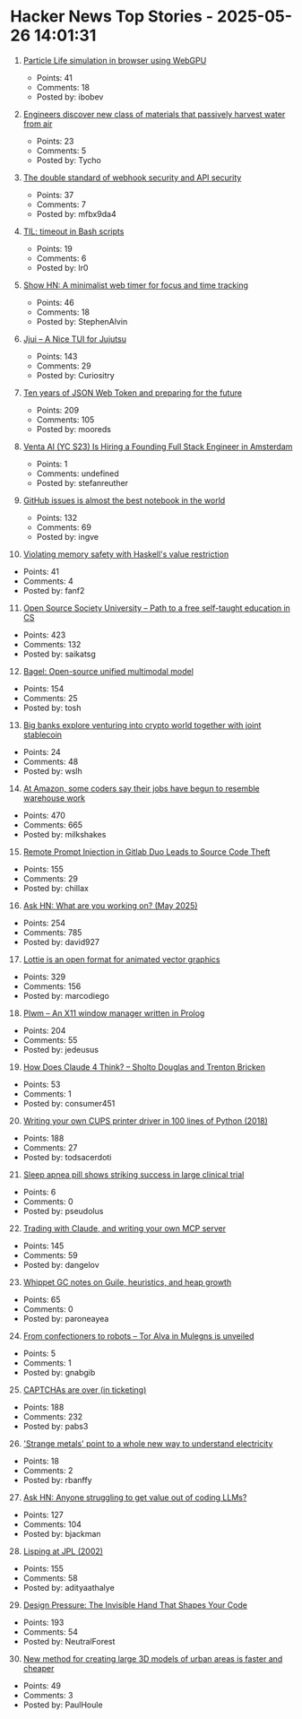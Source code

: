 # Hacker News Top Stories - 2025-05-26 14:01:31

1. [Particle Life simulation in browser using WebGPU](https://lisyarus.github.io/blog/posts/particle-life-simulation-in-browser-using-webgpu.html)
   - Points: 41
   - Comments: 18
   - Posted by: ibobev

2. [Engineers discover new class of materials that passively harvest water from air](https://blog.seas.upenn.edu/penn-engineers-discover-a-new-class-of-materials-that-passively-harvest-water-from-air/)
   - Points: 23
   - Comments: 5
   - Posted by: Tycho

3. [The double standard of webhook security and API security](https://www.speakeasy.com/blog/webhook-security)
   - Points: 37
   - Comments: 7
   - Posted by: mfbx9da4

4. [TIL: timeout in Bash scripts](https://heitorpb.github.io/bla/timeout/)
   - Points: 19
   - Comments: 6
   - Posted by: lr0

5. [Show HN: A minimalist web timer for focus and time tracking](https://iamlockedin.com/)
   - Points: 46
   - Comments: 18
   - Posted by: StephenAlvin

6. [Jjui – A Nice TUI for Jujutsu](https://github.com/idursun/jjui)
   - Points: 143
   - Comments: 29
   - Posted by: Curiositry

7. [Ten years of JSON Web Token and preparing for the future](https://self-issued.info/?p=2708)
   - Points: 209
   - Comments: 105
   - Posted by: mooreds

8. [Venta AI (YC S23) Is Hiring a Founding Full Stack Engineer in Amsterdam](https://www.ycombinator.com/companies/venta-ai/jobs/K8m4p6z-founding-full-stack-engineer)
   - Points: 1
   - Comments: undefined
   - Posted by: stefanreuther

9. [GitHub issues is almost the best notebook in the world](https://simonwillison.net/2025/May/26/notes/)
   - Points: 132
   - Comments: 69
   - Posted by: ingve

10. [Violating memory safety with Haskell's value restriction](https://welltypedwit.ch/posts/value-restriction)
   - Points: 41
   - Comments: 4
   - Posted by: fanf2

11. [Open Source Society University – Path to a free self-taught education in CS](https://github.com/ossu/computer-science)
   - Points: 423
   - Comments: 132
   - Posted by: saikatsg

12. [Bagel: Open-source unified multimodal model](https://bagel-ai.org/)
   - Points: 154
   - Comments: 25
   - Posted by: tosh

13. [Big banks explore venturing into crypto world together with joint stablecoin](https://www.wsj.com/finance/banking/crypto-stablecoin-big-banks-a841059e)
   - Points: 24
   - Comments: 48
   - Posted by: wslh

14. [At Amazon, some coders say their jobs have begun to resemble warehouse work](https://www.nytimes.com/2025/05/25/business/amazon-ai-coders.html)
   - Points: 470
   - Comments: 665
   - Posted by: milkshakes

15. [Remote Prompt Injection in Gitlab Duo Leads to Source Code Theft](https://www.legitsecurity.com/blog/remote-prompt-injection-in-gitlab-duo)
   - Points: 155
   - Comments: 29
   - Posted by: chillax

16. [Ask HN: What are you working on? (May 2025)](undefined)
   - Points: 254
   - Comments: 785
   - Posted by: david927

17. [Lottie is an open format for animated vector graphics](https://lottie.github.io/)
   - Points: 329
   - Comments: 156
   - Posted by: marcodiego

18. [Plwm – An X11 window manager written in Prolog](https://github.com/Seeker04/plwm)
   - Points: 204
   - Comments: 55
   - Posted by: jedeusus

19. [How Does Claude 4 Think? – Sholto Douglas and Trenton Bricken](https://www.dwarkesh.com/p/sholto-trenton-2)
   - Points: 53
   - Comments: 1
   - Posted by: consumer451

20. [Writing your own CUPS printer driver in 100 lines of Python (2018)](https://behind.pretix.eu/2018/01/20/cups-driver/)
   - Points: 188
   - Comments: 27
   - Posted by: todsacerdoti

21. [Sleep apnea pill shows striking success in large clinical trial](https://www.science.org/content/article/sleep-apnea-pill-shows-striking-success-large-clinical-trial)
   - Points: 6
   - Comments: 0
   - Posted by: pseudolus

22. [Trading with Claude, and writing your own MCP server](https://dangelov.com/blog/trading-with-claude/)
   - Points: 145
   - Comments: 59
   - Posted by: dangelov

23. [Whippet GC notes on Guile, heuristics, and heap growth](https://wingolog.org/archives/2025/05/22/whippet-lab-notebook-guile-heuristics-and-heap-growth)
   - Points: 65
   - Comments: 0
   - Posted by: paroneayea

24. [From confectioners to robots – Tor Alva in Mulegns is unveiled](https://ethz.ch/en/news-and-events/eth-news/news/2025/05/from-confectioners-to-robots-tor-alva-in-mulegns-is-unveiled.html)
   - Points: 5
   - Comments: 1
   - Posted by: gnabgib

25. [CAPTCHAs are over (in ticketing)](https://behind.pretix.eu/2025/05/23/captchas-are-over/)
   - Points: 188
   - Comments: 232
   - Posted by: pabs3

26. ['Strange metals' point to a whole new way to understand electricity](https://www.science.org/content/article/strange-metals-point-whole-new-way-understand-electricity)
   - Points: 18
   - Comments: 2
   - Posted by: rbanffy

27. [Ask HN: Anyone struggling to get value out of coding LLMs?](undefined)
   - Points: 127
   - Comments: 104
   - Posted by: bjackman

28. [Lisping at JPL (2002)](https://flownet.com/gat/jpl-lisp.html)
   - Points: 155
   - Comments: 58
   - Posted by: adityaathalye

29. [Design Pressure: The Invisible Hand That Shapes Your Code](https://hynek.me/talks/design-pressure/)
   - Points: 193
   - Comments: 54
   - Posted by: NeutralForest

30. [New method for creating large 3D models of urban areas is faster and cheaper](https://techxplore.com/news/2025-05-action-movies-urban-method-large.html)
   - Points: 49
   - Comments: 3
   - Posted by: PaulHoule

